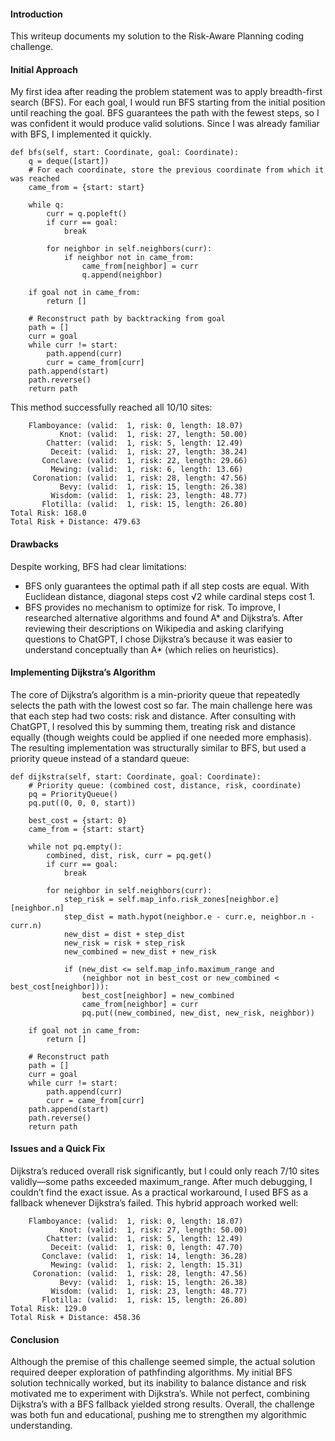#### Introduction
This writeup documents my solution to the Risk-Aware Planning coding challenge.
#### Initial Approach
My first idea after reading the problem statement was to apply breadth-first search (BFS). For each goal, I would run BFS starting from the initial position until reaching the goal. BFS guarantees the path with the fewest steps, so I was confident it would produce valid solutions. Since I was already familiar with BFS, I implemented it quickly.
```# BFS solution: not the most optimal, but always finds a valid path
def bfs(self, start: Coordinate, goal: Coordinate):
    q = deque([start])
    # For each coordinate, store the previous coordinate from which it was reached
    came_from = {start: start}

    while q:
        curr = q.popleft()
        if curr == goal:
            break

        for neighbor in self.neighbors(curr):
            if neighbor not in came_from:
                came_from[neighbor] = curr
                q.append(neighbor)

    if goal not in came_from:
        return []

    # Reconstruct path by backtracking from goal
    path = []
    curr = goal
    while curr != start:
        path.append(curr)
        curr = came_from[curr]
    path.append(start)
    path.reverse()
    return path

```
This method successfully reached all 10/10 sites:
```10/10 sites reached validly
    Flamboyance: (valid:  1, risk: 0, length: 18.07)
           Knot: (valid:  1, risk: 27, length: 50.00)
        Chatter: (valid:  1, risk: 5, length: 12.49)
         Deceit: (valid:  1, risk: 27, length: 38.24)
       Conclave: (valid:  1, risk: 22, length: 29.66)
         Mewing: (valid:  1, risk: 6, length: 13.66)
     Coronation: (valid:  1, risk: 28, length: 47.56)
           Bevy: (valid:  1, risk: 15, length: 26.38)
         Wisdom: (valid:  1, risk: 23, length: 48.77)
       Flotilla: (valid:  1, risk: 15, length: 26.80)
Total Risk: 168.0
Total Risk + Distance: 479.63

```
#### Drawbacks
Despite working, BFS had clear limitations:
- BFS only guarantees the optimal path if all step costs are equal. With Euclidean distance, diagonal steps cost √2 while cardinal steps cost 1.
- BFS provides no mechanism to optimize for risk.
To improve, I researched alternative algorithms and found A* and Dijkstra’s. After reviewing their descriptions on Wikipedia and asking clarifying questions to ChatGPT, I chose Dijkstra’s because it was easier to understand conceptually than A* (which relies on heuristics).
#### Implementing Dijkstra’s Algorithm
The core of Dijkstra’s algorithm is a min-priority queue that repeatedly selects the path with the lowest cost so far. The main challenge here was that each step had two costs: risk and distance. After consulting with ChatGPT, I resolved this by summing them, treating risk and distance equally (though weights could be applied if one needed more emphasis).
The resulting implementation was structurally similar to BFS, but used a priority queue instead of a standard queue:
```# Dijkstra's algorithm, modified to consider both risk and distance
def dijkstra(self, start: Coordinate, goal: Coordinate):
    # Priority queue: (combined cost, distance, risk, coordinate)
    pq = PriorityQueue()
    pq.put((0, 0, 0, start))

    best_cost = {start: 0}
    came_from = {start: start}

    while not pq.empty():
        combined, dist, risk, curr = pq.get()
        if curr == goal:
            break

        for neighbor in self.neighbors(curr):
            step_risk = self.map_info.risk_zones[neighbor.e][neighbor.n]
            step_dist = math.hypot(neighbor.e - curr.e, neighbor.n - curr.n)
            new_dist = dist + step_dist
            new_risk = risk + step_risk
            new_combined = new_dist + new_risk

            if (new_dist <= self.map_info.maximum_range and
                (neighbor not in best_cost or new_combined < best_cost[neighbor])):
                best_cost[neighbor] = new_combined
                came_from[neighbor] = curr
                pq.put((new_combined, new_dist, new_risk, neighbor))

    if goal not in came_from:
        return []

    # Reconstruct path
    path = []
    curr = goal
    while curr != start:
        path.append(curr)
        curr = came_from[curr]
    path.append(start)
    path.reverse()
    return path

```
#### Issues and a Quick Fix
Dijkstra’s reduced overall risk significantly, but I could only reach 7/10 sites validly—some paths exceeded maximum_range. After much debugging, I couldn’t find the exact issue. As a practical workaround, I used BFS as a fallback whenever Dijkstra’s failed. This hybrid approach worked well:
```10/10 sites reached validly
    Flamboyance: (valid:  1, risk: 0, length: 18.07)
           Knot: (valid:  1, risk: 27, length: 50.00)
        Chatter: (valid:  1, risk: 5, length: 12.49)
         Deceit: (valid:  1, risk: 0, length: 47.70)
       Conclave: (valid:  1, risk: 14, length: 36.28)
         Mewing: (valid:  1, risk: 2, length: 15.31)
     Coronation: (valid:  1, risk: 28, length: 47.56)
           Bevy: (valid:  1, risk: 15, length: 26.38)
         Wisdom: (valid:  1, risk: 23, length: 48.77)
       Flotilla: (valid:  1, risk: 15, length: 26.80)
Total Risk: 129.0
Total Risk + Distance: 458.36

```
#### Conclusion
Although the premise of this challenge seemed simple, the actual solution required deeper exploration of pathfinding algorithms. My initial BFS solution technically worked, but its inability to balance distance and risk motivated me to experiment with Dijkstra’s. While not perfect, combining Dijkstra’s with a BFS fallback yielded strong results. Overall, the challenge was both fun and educational, pushing me to strengthen my algorithmic understanding. 